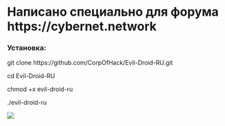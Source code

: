 <h1>Написано специально для форума https://cybernet.network</h1> 
<h3>Установка:</h3>
<p>git clone https://github.com/CorpOfHack/Evil-Droid-RU.git</p>
<p>cd Evil-Droid-RU</p>
<p>chmod +x evil-droid-ru</p>
<p>./evil-droid-ru</P>
<img src="http://piccy.info/view3/11680822/e9f4e2c8789a68fa5a746f5f8c3b4878/" 
<hr />
